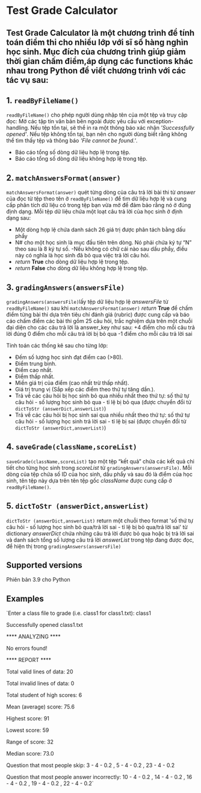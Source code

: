 # Test Grade Calculator

## Test Grade Calculator là một chương trình để tính toán điểm thi cho nhiều lớp với sĩ số hàng nghìn học sinh. Mục đích của chương trình giúp giảm thời gian chấm điểm,áp dụng các functions khác nhau trong Python để viết chương trình với các tác vụ sau: 

## 1. `readByFileName()`
`readByFileName()` cho phép người dùng nhập tên của một tệp và truy cập đọc: Mở các tập tin văn bản bên ngoài được yêu cầu với exception-handling. Nếu tệp tồn tại, sẽ thể in ra một thông báo xác nhận _'Successfully opened'_. Nếu tệp không tồn tại, bạn nên cho người dùng biết rằng không thể tìm thấy tệp và thông báo _'File cannot be found.'_.
- Báo cáo tổng số dòng dữ liệu hợp lệ trong tệp.
- Báo cáo tổng số dòng dữ liệu không hợp lệ trong tệp.
  
## 2. `matchAnswersFormat(answer)`
`matchAnswersFormat(answer)` quét từng dòng của câu trả lời bài thi từ _answer_ của đọc từ tệp theo tên ở `readByFileName()` để tìm dữ liệu hợp lệ và cung cấp phân tích dữ liệu có trong tệp bạn vừa mở để đảm bảo rằng nó ở đúng định dạng. 
Mỗi tệp dữ liệu chứa một loạt câu trả lời của học sinh ở định dạng sau:
- Một dòng hợp lệ chứa danh sách 26 giá trị được phân tách bằng dấu phẩy
- N# cho một học sinh là mục đầu tiên trên dòng. Nó phải chứa ký tự “N” theo sau là 8 ký tự số.
-Nếu không có chữ cái nào sau dấu phẩy, điều này có nghĩa là học sinh đã bỏ qua việc trả lời câu hỏi.
- _return_ **True** cho dòng dữ liệu hợp lệ trong tệp.
- _return_ **False** cho dòng dữ liệu không hợp lệ trong tệp.

## 3. `gradingAnswers(answersFile)`
`gradingAnswers(answersFile)`lấy tệp dữ liệu hợp lệ _answersFile_ từ `readByFileName()` sau khi `matchAnswersFormat(answer)` _return_ **True** để chấm điểm từng bài thi dựa trên tiêu chí đánh giá (rubric) được cung cấp và báo cáo chấm điểm các bài thi gồm 25 câu hỏi, trắc nghiệm dựa trên một chuỗi đại diện cho các câu trả lời là answer_key như sau:
+4 điểm cho mỗi câu trả lời đúng
0 điểm cho mỗi câu trả lời bị bỏ qua
-1 điểm cho mỗi câu trả lời sai

Tính toán các thống kê sau cho từng lớp:
- Đếm số lượng học sinh đạt điểm cao (>80).
- Điểm trung bình.
- Điểm cao nhất.
- Điểm thấp nhất.
- Miền giá trị của điểm (cao nhất trừ thấp nhất).
- Giá trị trung vị (Sắp xếp các điểm theo thứ tự tăng dần.).
- Trả về các câu hỏi bị học sinh bỏ qua nhiều nhất theo thứ tự: số thứ tự câu hỏi - số lượng học sinh bỏ qua -  tỉ lệ bị bỏ qua (được chuyển đổi từ `dictToStr (answerDict,answerList)`)
- Trả về các câu hỏi bị học sinh sai qua nhiều nhất theo thứ tự: số thứ tự câu hỏi - số lượng học sinh trả lời sai - tỉ lệ bị sai (được chuyển đổi từ `dictToStr (answerDict,answerList)`)

## 4. `saveGrade(className,scoreList)`
`saveGrade(className,scoreList)` tạo một tệp “kết quả” chứa các kết quả chi tiết cho từng học sinh trong _scoreList_ từ `gradingAnswers(answersFile)`. Mỗi dòng của tệp chứa số ID của học sinh, dấu phẩy và sau đó là điểm của học sinh, tên tệp này dựa trên tên tệp gốc _className_ được cung cấp ở `readByFileName()`.

## 5. `dictToStr (answerDict,answerList)`
`dictToStr (answerDict,answerList)` return một chuỗi theo format 'số thứ tự câu hỏi - số lượng học sinh bỏ qua/trả lời sai -  tỉ lệ bị bỏ qua/trả lời sai' từ dictionary _answerDict_ chứa những câu trả lời được bỏ qua hoặc bị trả lời sai và danh sách tổng số lượng câu trả lời _answerList_ trong tệp đang được đọc, để hiện thị trong `gradingAnswers(answersFile)`

## Supported versions
 Phiên bản 3.9 cho Python
 
 ## Examples
 `Enter a class file to grade (i.e. class1 for class1.txt): class1

 Successfully opened class1.txt

 **** ANALYZING ****

 No errors found!

 **** REPORT  ****

 Total valid lines of data: 20

 Total invalid lines of data: 0

 Total student of high scores: 6

 Mean (average) score: 75.6

 Highest score: 91

 Lowest score: 59

 Range of score: 32

 Median score: 73.0

 Question that most people skip: 3 - 4 - 0.2 , 5 - 4 - 0.2 , 23 - 4 - 0.2

 Question that most people answer incorrectly: 10 - 4 - 0.2 , 14 - 4 - 0.2 , 16 - 4 - 0.2 , 19 - 4 - 0.2 , 22 - 4 - 0.2`
